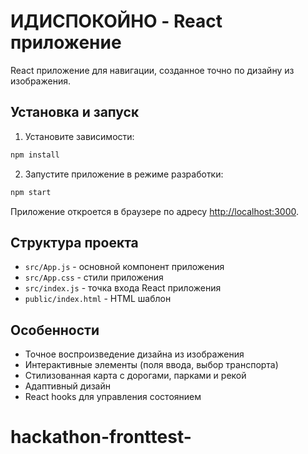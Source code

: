 # ИДИСПОКОЙНО - React приложение

React приложение для навигации, созданное точно по дизайну из изображения.

## Установка и запуск

1. Установите зависимости:
```bash
npm install
```

2. Запустите приложение в режиме разработки:
```bash
npm start
```

Приложение откроется в браузере по адресу [http://localhost:3000](http://localhost:3000).

## Структура проекта

- `src/App.js` - основной компонент приложения
- `src/App.css` - стили приложения
- `src/index.js` - точка входа React приложения
- `public/index.html` - HTML шаблон

## Особенности

- Точное воспроизведение дизайна из изображения
- Интерактивные элементы (поля ввода, выбор транспорта)
- Стилизованная карта с дорогами, парками и рекой
- Адаптивный дизайн
- React hooks для управления состоянием
# hackathon-fronttest-
